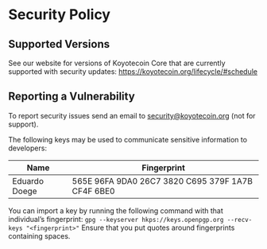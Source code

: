 # Security Policy

## Supported Versions

See our website for versions of Koyotecoin Core that are currently supported with
security updates: https://koyotecoin.org/lifecycle/#schedule

## Reporting a Vulnerability

To report security issues send an email to security@koyotecoin.org (not for support).

The following keys may be used to communicate sensitive information to developers:

| Name | Fingerprint |
|------|-------------|
| Eduardo Doege | 565E 96FA 9DA0 26C7 3820 C695 379F 1A7B CF4F 6BE0 |

You can import a key by running the following command with that individual’s fingerprint: `gpg --keyserver hkps://keys.openpgp.org --recv-keys "<fingerprint>"` Ensure that you put quotes around fingerprints containing spaces.
